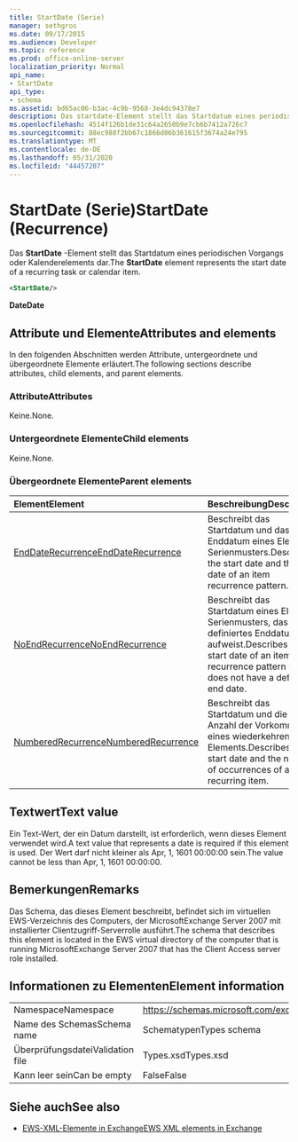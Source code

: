 ```yaml
---
title: StartDate (Serie)
manager: sethgros
ms.date: 09/17/2015
ms.audience: Developer
ms.topic: reference
ms.prod: office-online-server
localization_priority: Normal
api_name:
- StartDate
api_type:
- schema
ms.assetid: bd65ac06-b3ac-4c9b-9568-3e4dc94378e7
description: Das startdate-Element stellt das Startdatum eines periodischen Vorgangs oder Kalenderelements dar.
ms.openlocfilehash: 4514f126b1de31c64a2650b9e7cb6b7412a726c7
ms.sourcegitcommit: 88ec988f2bb67c1866d06b361615f3674a24e795
ms.translationtype: MT
ms.contentlocale: de-DE
ms.lasthandoff: 05/31/2020
ms.locfileid: "44457207"
---
```

# <a name="startdate-recurrence"></a><span data-ttu-id="59a08-103">StartDate (Serie)</span><span class="sxs-lookup"><span data-stu-id="59a08-103">StartDate (Recurrence)</span></span>

<span data-ttu-id="59a08-104">Das **StartDate** -Element stellt das Startdatum eines periodischen Vorgangs oder Kalenderelements dar.</span><span class="sxs-lookup"><span data-stu-id="59a08-104">The **StartDate** element represents the start date of a recurring task or calendar item.</span></span> 
  
```xml
<StartDate/>
```

<span data-ttu-id="59a08-105">**Date**</span><span class="sxs-lookup"><span data-stu-id="59a08-105">**Date**</span></span>

## <a name="attributes-and-elements"></a><span data-ttu-id="59a08-106">Attribute und Elemente</span><span class="sxs-lookup"><span data-stu-id="59a08-106">Attributes and elements</span></span>

<span data-ttu-id="59a08-107">In den folgenden Abschnitten werden Attribute, untergeordnete und übergeordnete Elemente erläutert.</span><span class="sxs-lookup"><span data-stu-id="59a08-107">The following sections describe attributes, child elements, and parent elements.</span></span>
  
### <a name="attributes"></a><span data-ttu-id="59a08-108">Attribute</span><span class="sxs-lookup"><span data-stu-id="59a08-108">Attributes</span></span>

<span data-ttu-id="59a08-109">Keine.</span><span class="sxs-lookup"><span data-stu-id="59a08-109">None.</span></span>
  
### <a name="child-elements"></a><span data-ttu-id="59a08-110">Untergeordnete Elemente</span><span class="sxs-lookup"><span data-stu-id="59a08-110">Child elements</span></span>

<span data-ttu-id="59a08-111">Keine.</span><span class="sxs-lookup"><span data-stu-id="59a08-111">None.</span></span>
  
### <a name="parent-elements"></a><span data-ttu-id="59a08-112">Übergeordnete Elemente</span><span class="sxs-lookup"><span data-stu-id="59a08-112">Parent elements</span></span>

|<span data-ttu-id="59a08-113">**Element**</span><span class="sxs-lookup"><span data-stu-id="59a08-113">**Element**</span></span>|<span data-ttu-id="59a08-114">**Beschreibung**</span><span class="sxs-lookup"><span data-stu-id="59a08-114">**Description**</span></span>|
|:-----|:-----|
|[<span data-ttu-id="59a08-115">EndDateRecurrence</span><span class="sxs-lookup"><span data-stu-id="59a08-115">EndDateRecurrence</span></span>](enddaterecurrence.md) <br/> |<span data-ttu-id="59a08-116">Beschreibt das Startdatum und das Enddatum eines Element Serienmusters.</span><span class="sxs-lookup"><span data-stu-id="59a08-116">Describes the start date and the end date of an item recurrence pattern.</span></span>  <br/> |
|[<span data-ttu-id="59a08-117">NoEndRecurrence</span><span class="sxs-lookup"><span data-stu-id="59a08-117">NoEndRecurrence</span></span>](noendrecurrence.md) <br/> |<span data-ttu-id="59a08-118">Beschreibt das Startdatum eines Element Serienmusters, das kein definiertes Enddatum aufweist.</span><span class="sxs-lookup"><span data-stu-id="59a08-118">Describes the start date of an item recurrence pattern that does not have a defined end date.</span></span>  <br/> |
|[<span data-ttu-id="59a08-119">NumberedRecurrence</span><span class="sxs-lookup"><span data-stu-id="59a08-119">NumberedRecurrence</span></span>](numberedrecurrence.md) <br/> |<span data-ttu-id="59a08-120">Beschreibt das Startdatum und die Anzahl der Vorkommen eines wiederkehrenden Elements.</span><span class="sxs-lookup"><span data-stu-id="59a08-120">Describes the start date and the number of occurrences of a recurring item.</span></span>  <br/> |
   
## <a name="text-value"></a><span data-ttu-id="59a08-121">Textwert</span><span class="sxs-lookup"><span data-stu-id="59a08-121">Text value</span></span>

<span data-ttu-id="59a08-122">Ein Text-Wert, der ein Datum darstellt, ist erforderlich, wenn dieses Element verwendet wird.</span><span class="sxs-lookup"><span data-stu-id="59a08-122">A text value that represents a date is required if this element is used.</span></span> <span data-ttu-id="59a08-123">Der Wert darf nicht kleiner als Apr, 1, 1601 00:00:00 sein.</span><span class="sxs-lookup"><span data-stu-id="59a08-123">The value cannot be less than Apr, 1, 1601 00:00:00.</span></span>
  
## <a name="remarks"></a><span data-ttu-id="59a08-124">Bemerkungen</span><span class="sxs-lookup"><span data-stu-id="59a08-124">Remarks</span></span>

<span data-ttu-id="59a08-125">Das Schema, das dieses Element beschreibt, befindet sich im virtuellen EWS-Verzeichnis des Computers, der MicrosoftExchange Server 2007 mit installierter Clientzugriff-Serverrolle ausführt.</span><span class="sxs-lookup"><span data-stu-id="59a08-125">The schema that describes this element is located in the EWS virtual directory of the computer that is running MicrosoftExchange Server 2007 that has the Client Access server role installed.</span></span>
  
## <a name="element-information"></a><span data-ttu-id="59a08-126">Informationen zu Elementen</span><span class="sxs-lookup"><span data-stu-id="59a08-126">Element information</span></span>

|||
|:-----|:-----|
|<span data-ttu-id="59a08-127">Namespace</span><span class="sxs-lookup"><span data-stu-id="59a08-127">Namespace</span></span>  <br/> |https://schemas.microsoft.com/exchange/services/2006/types  <br/> |
|<span data-ttu-id="59a08-128">Name des Schemas</span><span class="sxs-lookup"><span data-stu-id="59a08-128">Schema name</span></span>  <br/> |<span data-ttu-id="59a08-129">Schematypen</span><span class="sxs-lookup"><span data-stu-id="59a08-129">Types schema</span></span>  <br/> |
|<span data-ttu-id="59a08-130">Überprüfungsdatei</span><span class="sxs-lookup"><span data-stu-id="59a08-130">Validation file</span></span>  <br/> |<span data-ttu-id="59a08-131">Types.xsd</span><span class="sxs-lookup"><span data-stu-id="59a08-131">Types.xsd</span></span>  <br/> |
|<span data-ttu-id="59a08-132">Kann leer sein</span><span class="sxs-lookup"><span data-stu-id="59a08-132">Can be empty</span></span>  <br/> |<span data-ttu-id="59a08-133">False</span><span class="sxs-lookup"><span data-stu-id="59a08-133">False</span></span>  <br/> |
   
## <a name="see-also"></a><span data-ttu-id="59a08-134">Siehe auch</span><span class="sxs-lookup"><span data-stu-id="59a08-134">See also</span></span>

- [<span data-ttu-id="59a08-135">EWS-XML-Elemente in Exchange</span><span class="sxs-lookup"><span data-stu-id="59a08-135">EWS XML elements in Exchange</span></span>](ews-xml-elements-in-exchange.md)

